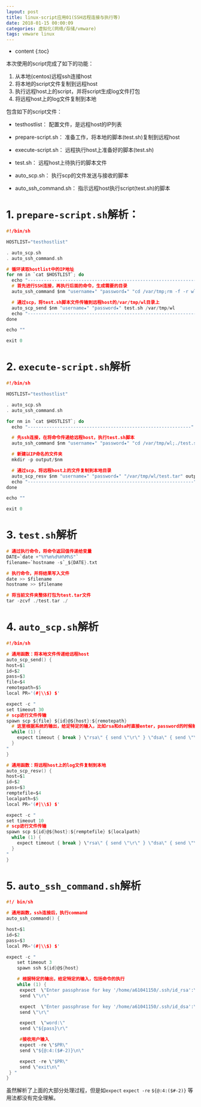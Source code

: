 ```yaml
---
layout: post
title: linux-script应用01(SSH远程连接与执行等)
date: 2018-01-15 00:00:09
categories: 虚拟化(网络/存储/vmware)
tags: vmware linux
---
```

* content
{:toc}


本次使用的script完成了如下的功能：
1. 从本地(centos)远程ssh连接host
2. 将本地的script文件复制到远程host
3. 执行远程host上的script，并将script生成log文件打包
4. 将远程host上的log文件复制到本地

包含如下的script文件：
- testhostlist： 配置文件，是远程host的IP列表
- prepare-script.sh： 准备工作，将本地的脚本(test.sh)复制到远程host
- execute-script.sh： 远程执行host上准备好的脚本(test.sh)
- test.sh： 远程host上待执行的脚本文件

- auto_scp.sh： 执行scp的文件发送与接收的脚本 
- auto_ssh_command.sh： 指示远程host执行script(test.sh)的脚本

# 1. `prepare-script.sh`解析：

```c
#!/bin/sh

HOSTLIST="testhostlist"

. auto_scp.sh
. auto_ssh_command.sh

# 循环读取hostlist中的IP地址
for nm in `cat $HOSTLIST`; do
  echo "------------------------------------------------------------------"
  # 首先进行SSH连接，再执行后面的命令，生成需要的目录
  auto_ssh_command $nm "username★" "password★" "cd /var/tmp;rm -f -r wl;mkdir wl"

  # 通过scp，将test.sh脚本文件传输到远程host的/var/tmp/wl目录上
  auto_scp_send $nm "username★" "password★" test.sh /var/tmp/wl
  echo "------------------------------------------------------------------"
done

echo ""

exit 0

```

# 2. `execute-script.sh`解析

```c
#!/bin/sh

HOSTLIST="testhostlist"

. auto_scp.sh
. auto_ssh_command.sh

for nm in `cat $HOSTLIST`; do
  echo "-------------------------------------------------------------"

  # 先ssh连接，在将命令传递给远程host，执行test.sh脚本
  auto_ssh_command $nm "username★" "password★" "cd /var/tmp/wl;./test.sh "

  # 新建以IP命名的文件夹
  mkdir -p output/$nm

  # 通过scp，将远程host上的文件复制到本地目录
  auto_scp_resv $nm "username★" "password★" "/var/tmp/wl/test.tar" output/$nm
  echo "--------------------------------------------------------------"
done

echo ""

exit 0

```

# 3. `test.sh`解析

```c
# 通过执行命令，将命令返回值传递给变量
DATE=`date +"%Y%m%d%H%M%S"`
filename=`hostname -s`_${DATE}.txt

# 执行命令，并将结果写入文件
date >> $filename
hostname >> $filename

# 将当前文件夹整体打包为test.tar文件
tar -zcvf ./test.tar ./

```

# 4. `auto_scp.sh`解析

```c
#!/bin/sh

# 通用函数：将本地文件传递给远程host 
auto_scp_send() {
host=$1
id=$2
pass=$3
file=$4
remotepath=$5
local PR='(#|\\$) $'

expect -c "
set timeout 30
# scp进行文件传输
spawn scp ${file} ${id}@${host}:${remotepath}
  # 这里根据系统的输出，给定特定的输入，比如rsa和dsa时直接enter，password的时候输入pass变量的值
  while (1) {
    expect timeout { break } \"rsa\" { send \"\r\" } \"dsa\" { send \"\r\" }  \"word: \" { send \"${pass}\r\" } -re \"$PR\" { send \"\r\";break }
  }
"
}

# 通用函数：将远程host上的log文件复制到本地
auto_scp_resv() {
host=$1
id=$2
pass=$3
remptefile=$4
localpath=$5
local PR='(#|\\$) $'

expect -c "
set timeout 10
# scp进行文件传输
spawn scp ${id}@${host}:${remptefile} ${localpath}
  while (1) {
    expect timeout { break } \"rsa\" { send \"\r\" } \"dsa\" { send \"\r\" }  \"word: \" { send \"${pass}\r\" } -re \"$PR\" { send \"\r\";break }
  }
"
}

```



# 5. `auto_ssh_command.sh`解析

```c
#!/ bin/sh

# 通用函数，ssh连接后，执行command
auto_ssh_command() {

host=$1
id=$2
pass=$3
local PR='(#|\\$) $'

expect -c "
    set timeout 3
    spawn ssh ${id}@${host}

    # 根据特定的输出，给定特定的输入，包括命令的执行
    while (1) {
     expect  \"Enter passphrase for key '/home/a61041150/.ssh/id_rsa':\"
     send \"\r\"

     expect  \"Enter passphrase for key '/home/a61041150/.ssh/id_dsa':\"
     send \"\r\"

     expect  \"word:\"
     send \"${pass}\r\"

     #接收用户输入
     expect -re \"$PR\"
     send \"${@:4:($#-2)}\n\"

     expect -re \"$PR\"
     send \"exit\n\"
 } "
}

```


虽然解析了上面的大部分处理过程，但是如`expect` `expect -re` `${@:4:($#-2)}` 等用法都没有完全理解。




